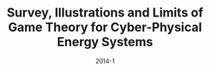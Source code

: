 ---
title: "Survey, Illustrations and Limits of Game Theory for Cyber-Physical Energy Systems"
collection: publications
permalink: /publication/2014-1
date: 2014-1
venue: 'at - Automatisierungstechnik'
citation: 'Hadrien Bosetti, Sohail Khan, Hamid Aghaie, Peter Palensky; '
paperurl: 'http://academicpages.github.io/files/paper2.pdf'
---